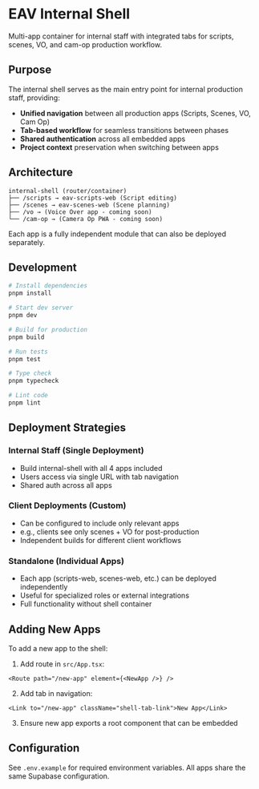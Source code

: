 # EAV Internal Shell

Multi-app container for internal staff with integrated tabs for scripts, scenes, VO, and cam-op production workflow.

## Purpose

The internal shell serves as the main entry point for internal production staff, providing:

- **Unified navigation** between all production apps (Scripts, Scenes, VO, Cam Op)
- **Tab-based workflow** for seamless transitions between phases
- **Shared authentication** across all embedded apps
- **Project context** preservation when switching between apps

## Architecture

```
internal-shell (router/container)
├── /scripts → eav-scripts-web (Script editing)
├── /scenes → eav-scenes-web (Scene planning)
├── /vo → (Voice Over app - coming soon)
└── /cam-op → (Camera Op PWA - coming soon)
```

Each app is a fully independent module that can also be deployed separately.

## Development

```bash
# Install dependencies
pnpm install

# Start dev server
pnpm dev

# Build for production
pnpm build

# Run tests
pnpm test

# Type check
pnpm typecheck

# Lint code
pnpm lint
```

## Deployment Strategies

### Internal Staff (Single Deployment)
- Build internal-shell with all 4 apps included
- Users access via single URL with tab navigation
- Shared auth across all apps

### Client Deployments (Custom)
- Can be configured to include only relevant apps
- e.g., clients see only scenes + VO for post-production
- Independent builds for different client workflows

### Standalone (Individual Apps)
- Each app (scripts-web, scenes-web, etc.) can be deployed independently
- Useful for specialized roles or external integrations
- Full functionality without shell container

## Adding New Apps

To add a new app to the shell:

1. Add route in `src/App.tsx`:
```tsx
<Route path="/new-app" element={<NewApp />} />
```

2. Add tab in navigation:
```tsx
<Link to="/new-app" className="shell-tab-link">New App</Link>
```

3. Ensure new app exports a root component that can be embedded

## Configuration

See `.env.example` for required environment variables. All apps share the same Supabase configuration.
